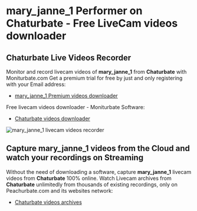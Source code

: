 # mary_janne_1 Performer on Chaturbate - Free LiveCam videos downloader

## Chaturbate Live Videos Recorder

Monitor and record livecam videos of **mary_janne_1** from **Chaturbate** with Moniturbate.com
Get a premium trial for free by just and only registering with your Email address:
* [mary_janne_1 Premium videos downloader](https://moniturbate.com/request-demo-licence-key.html)

Free livecam videos downloader - Moniturbate Software:
* [Chaturbate videos downloader](https://moniturbate.com/moniturbate-download-software.html)

![mary_janne_1 livecam videos recorder](https://peachurnet.com/templates/moniturbate-software.png)


## Capture mary_janne_1 videos from the Cloud and watch your recordings on Streaming

Without the need of downloading a software, capture **mary_janne_1** livecam videos from **Chaturbate** 100% online.
Watch Livecam archives from **Chaturbate** unlimitedly from thousands of existing recordings, only on Peachurbate.com and its websites network:
* [Chaturbate videos archives](https://peachurnet.com/)